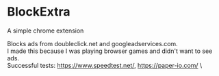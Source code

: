 # BlockExtra
A simple chrome extension

Blocks ads from doubleclick.net and googleadservices.com.\
I made this because I was playing browser games and didn't want to see ads.\
Successful tests: https://www.speedtest.net/, https://paper-io.com/ \
